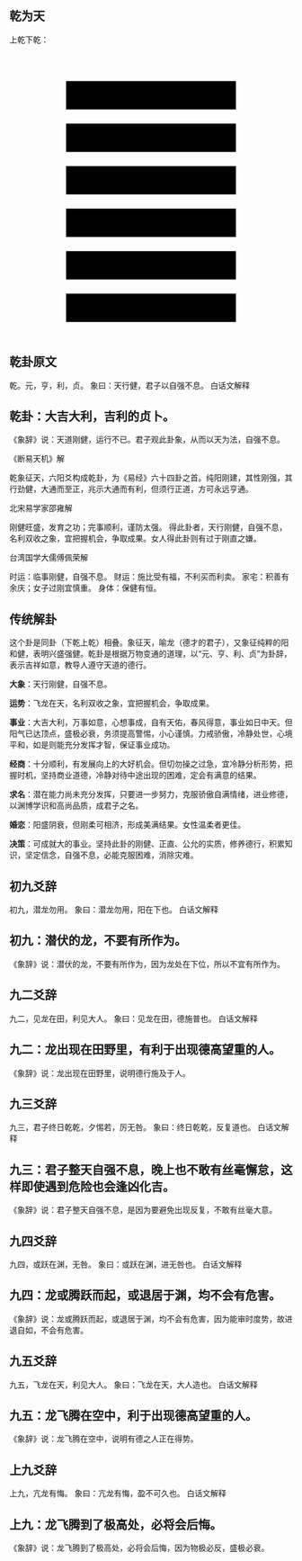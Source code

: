 ## 乾为天

上乾下乾：

<svg viewBox="0 0 100 100">
<rect x="20" y="10" width="60" height="10" fill="black" />
<rect x="20" y="25" width="60" height="10" fill="black" />
<rect x="20" y="40" width="60" height="10" fill="black" />
<rect x="20" y="55" width="60" height="10" fill="black" />
<rect x="20" y="70" width="60" height="10" fill="black" />
<rect x="20" y="85" width="60" height="10" fill="black" />
</svg>

## 乾卦原文

乾。元，亨，利，贞。
象曰：天行健，君子以自强不息。
白话文解释

## 乾卦：大吉大利，吉利的贞卜。
《象辞》说：天道刚健，运行不已。君子观此卦象，从而以天为法，自强不息。

《断易天机》解

乾象征天，六阳爻构成乾卦，为《易经》六十四卦之首。纯阳刚建，其性刚强，其行劲健，大通而至正，兆示大通而有利，但须行正道，方可永远亨通。

北宋易学家邵雍解

刚健旺盛，发育之功；完事顺利，谨防太强。
得此卦者，天行刚健，自强不息，名利双收之象，宜把握机会，争取成果。女人得此卦则有过于刚直之嫌。

台湾国学大儒傅佩荣解

时运：临事刚健，自强不息。
财运：施比受有福，不利买而利卖。
家宅：积善有余庆；女子过刚宜慎重。
身体：保健有恒。
## 传统解卦
这个卦是同卦（下乾上乾）相叠。象征天，喻龙（德才的君子），又象征纯粹的阳和健，表明兴盛强健。乾卦是根据万物变通的道理，以“元、亨、利、贞”为卦辞，表示吉祥如意，教导人遵守天道的德行。

**大象**：天行刚健，自强不息。

**运势**：飞龙在天，名利双收之象，宜把握机会，争取成果。

**事业**：大吉大利，万事如意，心想事成，自有天佑，春风得意，事业如日中天。但阳气已达顶点，盛极必衰，务须提高警惕，小心谨慎。力戒骄傲，冷静处世，心境平和，如是则能充分发挥才智，保证事业成功。

**经商**：十分顺利，有发展向上的大好机会。但切勿操之过急，宜冷静分析形势，把握时机，坚持商业道德，冷静对待中途出现的困难，定会有满意的结果。

**求名**：潜在能力尚未充分发挥，只要进一步努力，克服骄傲自满情绪，进业修德，以渊博学识和高尚品质，成君子之名。

**婚恋**：阳盛阴衰，但刚柔可相济，形成美满结果。女性温柔者更佳。

**决策**：可成就大的事业。坚持此卦的刚健、正直、公允的实质，修养德行，积累知识，坚定信念，自强不息，必能克服困难，消除灾难。


## 初九爻辞

初九，潜龙勿用。
象曰：潜龙勿用，阳在下也。
白话文解释

## 初九：潜伏的龙，不要有所作为。
《象辞》说：潜伏的龙，不要有所作为，因为龙处在下位，所以不宜有所作为。


## 九二爻辞

九二，见龙在田，利见大人。
象曰：见龙在田，德施普也。
白话文解释

## 九二：龙出现在田野里，有利于出现德高望重的人。
《象辞》说：龙出现在田野里，说明德行施及于人。

## 九三爻辞

九三，君子终日乾乾，夕惕若，厉无咎。
象曰：终日乾乾，反复道也。
白话文解释

## 九三：君子整天自强不息，晚上也不敢有丝毫懈怠，这样即使遇到危险也会逢凶化吉。
《象辞》说：君子整天自强不息，是因为要避免出现反复，不敢有丝毫大意。

## 九四爻辞

九四，或跃在渊，无咎。
象曰：或跃在渊，进无咎也。
白话文解释

## 九四：龙或腾跃而起，或退居于渊，均不会有危害。
《象辞》说：龙或腾跃而起，或退居于渊，均不会有危害，因为能审时度势，故进退自如，不会有危害。


## 九五爻辞

九五，飞龙在天，利见大人。
象曰：飞龙在天，大人造也。
白话文解释

## 九五：龙飞腾在空中，利于出现德高望重的人。
《象辞》说：龙飞腾在空中，说明有德之人正在得势。


## 上九爻辞

上九，亢龙有悔。
象曰：亢龙有悔，盈不可久也。
白话文解释

## 上九：龙飞腾到了极高处，必将会后悔。
《象辞》说：龙飞腾到了极高处，必将会后悔，因为物极必反，盛极必衰。
